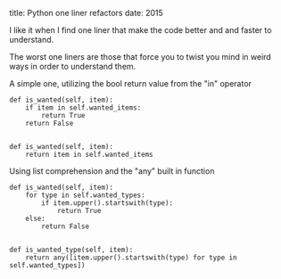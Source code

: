 title: Python one liner refactors
date: 2015

I like it when I find one liner that make the code better and
and faster to understand.

The worst one liners are those that force you to twist you mind
in weird ways in order to understand them.

A simple one, utilizing the bool return value from the "in" operator

    def is_wanted(self, item):
        if item in self.wanted_items:
            return True
        return False


    def is_wanted(self, item):
        return item in self.wanted_items

Using list comprehension and the "any" built in function


    def is_wanted(self, item):
        for type in self.wanted_types:
            if item.upper().startswith(type):
                return True
        else:
            return False


    def is_wanted_type(self, item):
        return any([item.upper().startswith(type) for type in self.wanted_types])

